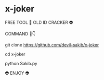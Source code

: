 # x-joker

FREE TOOL 🥳 OLD ID CRACKER 👽

COMMAND 🌺👇

git clone https://github.com/devil-sakib/x-joker

cd x-joker

python Sakib.py


👽 ENJOY 👽
